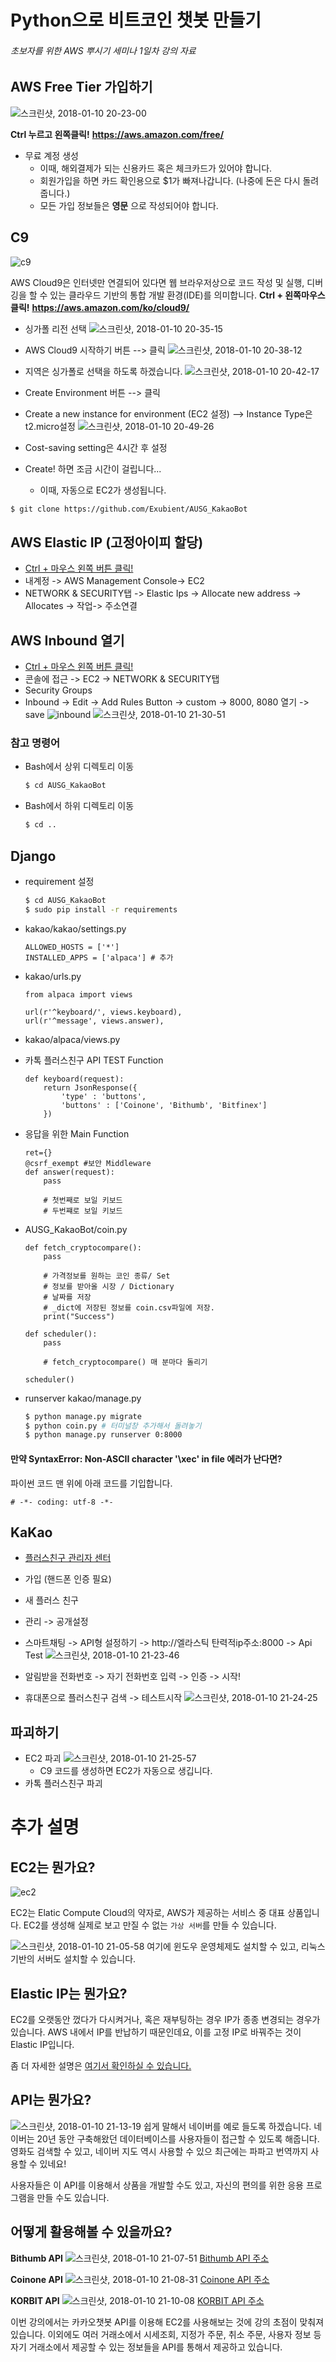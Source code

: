 # Python으로 비트코인 챗봇 만들기
###### 초보자를 위한 AWS 뿌시기 세미나 1일차 강의 자료

## AWS Free Tier 가입하기
![스크린샷, 2018-01-10 20-23-00](https://i.imgur.com/MTm3XV4.png)

**Ctrl 누르고 왼쪽클릭!**
**https://aws.amazon.com/free/**

* 무료 계정 생성
    - 이때, 해외결제가 되는 신용카드 혹은 체크카드가 있어야 합니다.
    - 회원가입을 하면 카드 확인용으로 $1가 빠져나갑니다. (나중에 돈은 다시 돌려줍니다.)
    - 모든 가입 정보들은 **영문** 으로 작성되어야 합니다.
## C9
![c9](https://i.imgur.com/rzZMKYN.png)

AWS Cloud9은 인터넷만 연결되어 있다면 웹 브라우저상으로 코드 작성 및 실행, 디버깅을 할 수 있는 클라우드 기반의 통합 개발 환경(IDE)를 의미합니다.
**Ctrl + 왼쪽마우스 클릭!**
**https://aws.amazon.com/ko/cloud9/**
<br>

* 싱가폴 리전 선택
![스크린샷, 2018-01-10 20-35-15](https://i.imgur.com/C4v5zVW.png)

* AWS Cloud9 시작하기 버튼 --> 클릭
![스크린샷, 2018-01-10 20-38-12](https://i.imgur.com/jDNs9SR.png)
* 지역은 싱가폴로 선택을 하도록 하겠습니다.
![스크린샷, 2018-01-10 20-42-17](https://i.imgur.com/G1HBFzt.png)
* Create Environment 버튼 --> 클릭
* Create a new instance for environment (EC2 설정) --> Instance Type은 t2.micro설정
![스크린샷, 2018-01-10 20-49-26](https://i.imgur.com/5ivNdsk.png)
* Cost-saving setting은 4시간 후 설정
* Create! 하면 조금 시간이 걸립니다...
    * 이때, 자동으로 EC2가 생성됩니다.
```bash
$ git clone https://github.com/Exubient/AUSG_KakaoBot
```

## AWS Elastic IP (고정아이피 할당)
* [Ctrl + 마우스 왼쪽 버튼 클릭!](https://aws.amazon.com/ko/)
* 내계정 -> AWS Management Console-> EC2
* NETWORK & SECURITY탭 -> Elastic Ips -> Allocate new address -> Allocates -> 작업-> 주소연결

## AWS Inbound 열기
* [Ctrl + 마우스 왼쪽 버튼 클릭!](https://aws.amazon.com/ko/)
* 콘솔에 접근  -> EC2 -> NETWORK & SECURITY탭
* Security Groups
* Inbound -> Edit  -> Add Rules Button -> custom -> 8000, 8080 열기 -> save
![inbound](https://i.imgur.com/MLrtqy2.png)
![스크린샷, 2018-01-10 21-30-51](https://i.imgur.com/1T7SqP1.png)
### 참고 명령어

* Bash에서 상위 디렉토리 이동
    ```bash
    $ cd AUSG_KakaoBot
    ```
* Bash에서 하위 디렉토리 이동
    ```bash
    $ cd ..
    ```

## Django
* requirement 설정
    ```bash
    $ cd AUSG_KakaoBot
    $ sudo pip install -r requirements
    ```

* kakao/kakao/settings.py
    ```
    ALLOWED_HOSTS = ['*']
    INSTALLED_APPS = ['alpaca'] # 추가
    ```

* kakao/urls.py
    ```
    from alpaca import views

    url(r'^keyboard/', views.keyboard),
    url(r'^message', views.answer),
    ```

* kakao/alpaca/views.py
* 카톡 플러스친구 API TEST Function
    ```
    def keyboard(request):
        return JsonResponse({
            'type' : 'buttons',
            'buttons' : ['Coinone', 'Bithumb', 'Bitfinex']
        })
    ```

* 응답을 위한 Main Function
    ```
    ret={}
    @csrf_exempt #보안 Middleware
    def answer(request):
        pass

        # 첫번째로 보일 키보드
        # 두번쨰로 보일 키보드
    ```

* AUSG_KakaoBot/coin.py
    ```
    def fetch_cryptocompare():
    	pass

    	# 가격정보를 원하는 코인 종류/ Set
    	# 정보를 받아올 시장 / Dictionary
    	# 날짜를 저장
    	# _dict에 저장된 정보를 coin.csv파일에 저장.
    	print("Success")

    def scheduler():
    	pass

    	# fetch_cryptocompare() 매 분마다 돌리기

    scheduler()
    ```
* runserver kakao/manage.py
    ```bash
    $ python manage.py migrate
    $ python coin.py # 터미널창 추가해서 돌려놓기
    $ python manage.py runserver 0:8000
    ```

#### 만약 SyntaxError: Non-ASCII character '\xec' in file 에러가 난다면?
파이썬 코드 맨 위에 아래 코드를 기입합니다.
```
# -*- coding: utf-8 -*-
```

## KaKao
* [플러스친구 관리자 센터](https://center-pf.kakao.com/signup)
* 가입 (핸드폰 인증 필요)
* 새 플러스 친구
* 관리 -> 공개설정
* 스마트채팅 -> API형 설정하기 -> http://엘라스틱 탄력적ip주소:8000 -> Api Test
![스크린샷, 2018-01-10 21-23-46](https://i.imgur.com/2X0xgQ1.png)
* 알림받을 전화번호 -> 자기 전화번호 입력 -> 인증 -> 시작!

* 휴대폰으로 플러스친구 검색 -> 테스트시작
![스크린샷, 2018-01-10 21-24-25](https://i.imgur.com/BRYVu3x.png)


## 파괴하기
* EC2 파괴
![스크린샷, 2018-01-10 21-25-57](https://i.imgur.com/mzSfeuq.png)
    * C9 코드를 생성하면 EC2가 자동으로 생깁니다.
* 카톡 플러스친구 파괴

# 추가 설명

## EC2는 뭔가요?
![ec2](https://i.imgur.com/C0NbEDT.png)

EC2는 Elatic Compute Cloud의 약자로, AWS가 제공하는 서비스 중 대표 상품입니다. EC2를 생성해 실제로 보고 만질 수 없는 `가상 서버`를 만들 수 있습니다.

![스크린샷, 2018-01-10 21-05-58](https://i.imgur.com/jPvCHqG.png)
여기에 윈도우 운영체제도 설치할 수 있고, 리눅스 기반의 서버도 설치할 수 있습니다.

## Elastic IP는 뭔가요?
EC2를 오랫동안 껐다가 다시켜거나, 혹은 재부팅하는 경우 IP가 종종 변경되는 경우가 있습니다. AWS 내에서 IP를 반납하기 때문인데요, 이를 고정 IP로 바꿔주는 것이 Elastic IP입니다.

좀 더 자세한 설명은 [여기서 확인하실 수 있습니다.](http://pyrasis.com/book/TheArtOfAmazonWebServices/Chapter06)

## API는 뭔가요?
![스크린샷, 2018-01-10 21-13-19](https://i.imgur.com/ncuIEct.png)
쉽게 말해서 네이버를 예로 들도록 하겠습니다. 네이버는 20년 동안 구축해왔던 데이터베이스를 사용자들이 접근할 수 있도록 해줍니다. 영화도 검색할 수 있고, 네이버 지도 역시 사용할 수 있으  최근에는 파파고 번역까지 사용할 수 있네요!

사용자들은 이 API를 이용해서 상품을 개발할 수도 있고, 자신의 편의를 위한 응용 프로그램을 만들 수도 있습니다.

## 어떻게 활용해볼 수 있을까요?
**Bithumb API**
![스크린샷, 2018-01-10 21-07-51](https://i.imgur.com/N5HrJur.png)
[Bithumb API 주소](https://www.bithumb.com/u1/US127)

**Coinone API**
![스크린샷, 2018-01-10 21-08-31](https://i.imgur.com/hXMfI6x.png)
[Coinone API 주소](https://coinone.co.kr/developer/)

**KORBIT API**
![스크린샷, 2018-01-10 21-10-08](https://i.imgur.com/hwYMxTJ.png)
[KORBIT API 주소](https://apidocs.korbit.co.kr/ko/)

이번 강의에서는 카카오챗봇 API를 이용해 EC2를 사용해보는 것에 강의 초점이 맞춰져있습니다. 이외에도 여러 거래소에서 시세조회, 지정가 주문, 취소 주문, 사용자 정보 등 자기 거래소에서 제공할 수 있는 정보들을 API를 통해서 제공하고 있습니다.
